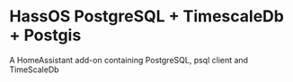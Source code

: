 # HassOS PostgreSQL + TimescaleDb + Postgis
A HomeAssistant add-on containing PostgreSQL, psql client and TimeScaleDb 
